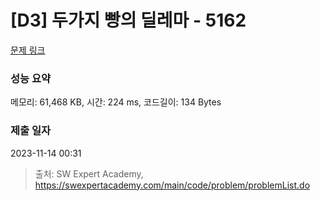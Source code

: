 # [D3] 두가지 빵의 딜레마 - 5162 

[문제 링크](https://swexpertacademy.com/main/code/problem/problemDetail.do?contestProbId=AWTaTDua3OoDFAVT) 

### 성능 요약

메모리: 61,468 KB, 시간: 224 ms, 코드길이: 134 Bytes

### 제출 일자

2023-11-14 00:31



> 출처: SW Expert Academy, https://swexpertacademy.com/main/code/problem/problemList.do